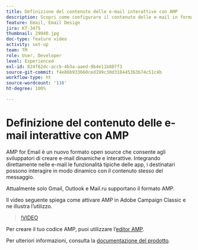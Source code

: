 ```yaml
---
title: Definizione del contenuto delle e-mail interattive con AMP
description: Scopri come configurare il contenuto delle e-mail in formato AMP.
feature: Email, Email Design
jira: KT-3475
thumbnail: 29940.jpg
doc-type: feature video
activity: set-up
team: TM
role: User, Developer
level: Experienced
exl-id: 824f62dc-accb-4b3a-aaed-9b4e11b807f3
source-git-commit: f4e86b933660ced199c30d318445363b74c51c4b
workflow-type: ht
source-wordcount: '116'
ht-degree: 100%

---
```


# Definizione del contenuto delle e-mail interattive con AMP

AMP for Email è un nuovo formato open source che consente agli sviluppatori di creare e-mail dinamiche e interattive. Integrando direttamente nelle e-mail le funzionalità tipiche delle app, i destinatari possono interagire in modo dinamico con il contenuto stesso del messaggio.

Attualmente solo Gmail, Outlook e Mail.ru supportano il formato AMP.

Il video seguente spiega come attivare AMP in Adobe Campaign Classic e ne illustra l’utilizzo.

>[!VIDEO](https://video.tv.adobe.com/v/29940?quality=12&learn=on)

Per creare il tuo codice AMP, puoi utilizzare l’[editor AMP](https://playground.amp.dev/).

Per ulteriori informazioni, consulta la [documentazione del prodotto](https://experienceleague.adobe.com/docs/campaign-classic/using/sending-messages/sending-emails/defining-interactive-content.html?lang=it#about-amp-for-email).
